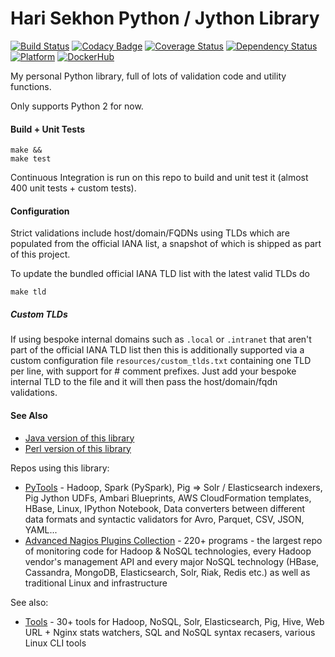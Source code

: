 Hari Sekhon Python / Jython Library
===================================
[![Build Status](https://travis-ci.org/HariSekhon/pylib.svg?branch=master)](https://travis-ci.org/HariSekhon/pylib)
[![Codacy Badge](https://api.codacy.com/project/badge/Grade/cfc553fcdbc94491b3c8c56797dcd189)](https://www.codacy.com/app/harisekhon/pylib)
[![Coverage Status](https://coveralls.io/repos/HariSekhon/pylib/badge.svg?branch=master&service=github)](https://coveralls.io/github/HariSekhon/pylib?branch=master)
[![Dependency Status](https://gemnasium.com/badges/github.com/HariSekhon/pylib.svg)](https://gemnasium.com/github.com/HariSekhon/pylib)
[![Platform](https://img.shields.io/badge/platform-Linux%20%7C%20OS%20X-blue.svg)](https://github.com/harisekhon/pylib#hari-sekhon-python--jython-library)
[![DockerHub](https://img.shields.io/badge/docker-available-blue.svg)](https://hub.docker.com/r/harisekhon/centos-github/)

My personal Python library, full of lots of validation code and utility functions.

Only supports Python 2 for now.

#### Build + Unit Tests ####

```
make &&
make test
```

Continuous Integration is run on this repo to build and unit test it (almost 400 unit tests + custom tests).

#### Configuration ####

Strict validations include host/domain/FQDNs using TLDs which are populated from the official IANA list, a snapshot of which is shipped as part of this project.

To update the bundled official IANA TLD list with the latest valid TLDs do
```
make tld
```
##### Custom TLDs #####

If using bespoke internal domains such as ```.local``` or ```.intranet``` that aren't part of the official IANA TLD list then this is additionally supported via a custom configuration file ```resources/custom_tlds.txt``` containing one TLD per line, with support for # comment prefixes. Just add your bespoke internal TLD to the file and it will then pass the host/domain/fqdn validations.

#### See Also ####

* [Java version of this library](https://github.com/harisekhon/lib-java)
* [Perl version of this library](https://github.com/harisekhon/lib)

Repos using this library:

* [PyTools](https://github.com/harisekhon/pytools) - Hadoop, Spark (PySpark), Pig => Solr / Elasticsearch indexers, Pig Jython UDFs, Ambari Blueprints, AWS CloudFormation templates, HBase, Linux, IPython Notebook, Data converters between different data formats and syntactic validators for Avro, Parquet, CSV, JSON, YAML...
* [Advanced Nagios Plugins Collection](https://github.com/harisekhon/nagios-plugins) - 220+ programs - the largest repo of monitoring code for Hadoop & NoSQL technologies, every Hadoop vendor's management API and every major NoSQL technology (HBase, Cassandra, MongoDB, Elasticsearch, Solr, Riak, Redis etc.) as well as traditional Linux and infrastructure

See also:

* [Tools](https://github.com/harisekhon/tools) - 30+ tools for Hadoop, NoSQL, Solr, Elasticsearch, Pig, Hive, Web URL + Nginx stats watchers, SQL and NoSQL syntax recasers, various Linux CLI tools
